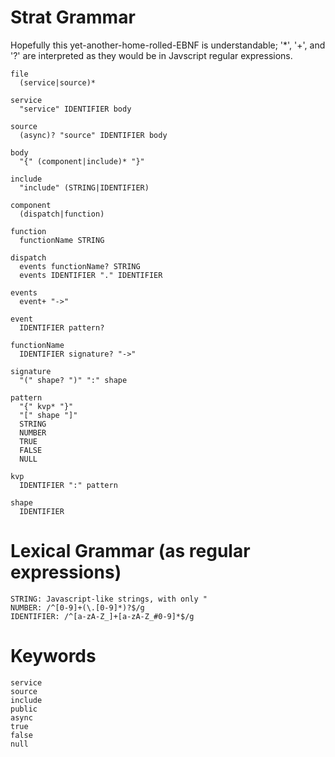 # Strat Grammar

Hopefully this yet-another-home-rolled-EBNF is understandable; '\*', '+', and '?' are interpreted as they would be in Javscript regular expressions.

```
file
  (service|source)*

service
  "service" IDENTIFIER body

source
  (async)? "source" IDENTIFIER body

body
  "{" (component|include)* "}"

include
  "include" (STRING|IDENTIFIER)

component
  (dispatch|function)

function
  functionName STRING

dispatch
  events functionName? STRING
  events IDENTIFIER "." IDENTIFIER

events
  event+ "->"

event
  IDENTIFIER pattern?

functionName
  IDENTIFIER signature? "->"

signature
  "(" shape? ")" ":" shape

pattern
  "{" kvp* "}"
  "[" shape "]"
  STRING
  NUMBER
  TRUE
  FALSE
  NULL

kvp
  IDENTIFIER ":" pattern

shape
  IDENTIFIER
```

# Lexical Grammar (as regular expressions)

```
STRING: Javascript-like strings, with only "
NUMBER: /^[0-9]+(\.[0-9]*)?$/g
IDENTIFIER: /^[a-zA-Z_]+[a-zA-Z_#0-9]*$/g
```

# Keywords

```
service
source
include
public
async
true
false
null
```
